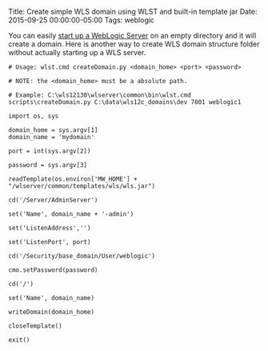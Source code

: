 Title: Create simple WLS domain using WLST and built-in template jar
Date: 2015-09-25 00:00:00-05:00
Tags: weblogic



You can easily [start up a WebLogic Server](https://zemian.github.io/2014/01/getting-started-with-weblogic-server.html) on an empty directory and it will create a domain. Here is another way to create WLS domain structure folder without actually starting up a WLS server.

```
# Usage: wlst.cmd createDomain.py <domain_home> <port> <password>

# NOTE: the <domain_home> must be a absolute path.

# Example: C:\wls12130\wlserver\common\bin\wlst.cmd scripts\createDomain.py C:\data\wls12c_domains\dev 7001 weblogic1

import os, sys

domain_home = sys.argv[1]
domain_name = 'mydomain'

port = int(sys.argv[2])

password = sys.argv[3]

readTemplate(os.environ['MW_HOME'] + "/wlserver/common/templates/wls/wls.jar")

cd('/Server/AdminServer')

set('Name', domain_name + '-admin')

set('ListenAddress','')

set('ListenPort', port)

cd('/Security/base_domain/User/weblogic')

cmo.setPassword(password)

cd('/')

set('Name', domain_name)

writeDomain(domain_home)

closeTemplate()

exit()
```

